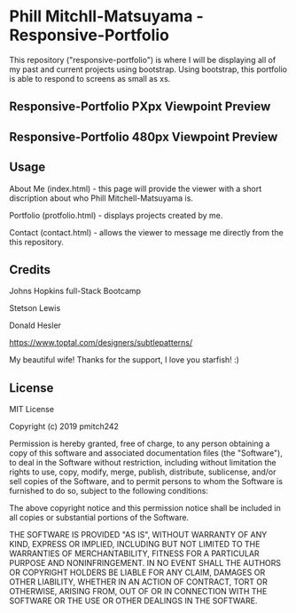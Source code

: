 # Phill Mitchll-Matsuyama - Responsive-Portfolio

This repository ("responsive-portfolio") is where I will be displaying all of my past and current projects using bootstrap. Using bootstrap, this portfolio is able to respond to screens as small as xs.

## Responsive-Portfolio PXpx Viewpoint Preview

## Responsive-Portfolio 480px Viewpoint Preview

## Usage
About Me (index.html) - this page will provide the viewer with a short discription about who Phill Mitchell-Matsuyama is.

Portfolio (protfolio.html) - displays projects created by me.

Contact (contact.html) - allows the viewer to message me directly from the this repository.

## Credits
Johns Hopkins full-Stack Bootcamp

Stetson Lewis

Donald Hesler

https://www.toptal.com/designers/subtlepatterns/

My beautiful wife! Thanks for the support, I love you starfish! :)

## License
MIT License

Copyright (c) 2019 pmitch242

Permission is hereby granted, free of charge, to any person obtaining a copy of this software and associated documentation files (the "Software"), to deal in the Software without restriction, including without limitation the rights to use, copy, modify, merge, publish, distribute, sublicense, and/or sell copies of the Software, and to permit persons to whom the Software is furnished to do so, subject to the following conditions:

The above copyright notice and this permission notice shall be included in all copies or substantial portions of the Software.

THE SOFTWARE IS PROVIDED "AS IS", WITHOUT WARRANTY OF ANY KIND, EXPRESS OR IMPLIED, INCLUDING BUT NOT LIMITED TO THE WARRANTIES OF MERCHANTABILITY, FITNESS FOR A PARTICULAR PURPOSE AND NONINFRINGEMENT. IN NO EVENT SHALL THE AUTHORS OR COPYRIGHT HOLDERS BE LIABLE FOR ANY CLAIM, DAMAGES OR OTHER LIABILITY, WHETHER IN AN ACTION OF CONTRACT, TORT OR OTHERWISE, ARISING FROM, OUT OF OR IN CONNECTION WITH THE SOFTWARE OR THE USE OR OTHER DEALINGS IN THE SOFTWARE.
